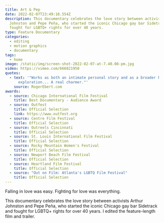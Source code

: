 ```yaml
---
title: Art & Pep
date: 2022-02-07T23:49:18.554Z
description: This documentary celebrates the love story between activists Arthur
  Johnston and Pepe Peña, who started the iconic Chicago gay bar Sidetrack and
  fought for LGBTQ+ rights for over 40 years.
type: Feature Documentary
categories:
  - editing
  - motion graphics
  - documentary
tags:
  - home
image: /static/img/screen-shot-2022-02-07-at-7.40.08-pm.jpg
video: https://vimeo.com/666821950
quotes:
  - text: '"Works as both an intimate personal story and as a broader historical
      exploration... A real charmer."'
    source: RogerEbert.com
awards:
  - source: Chicago International Film Festival
    title: Best Documentary - Audience Award
  - source: Outfest
    title: Official Selection
    link: https://www.outfest.org
  - source: Centre Film Festival
    title: Official Selection
  - source: Outreels Cincinnati
    title: Official Selection
  - source: St. Louis International Film Festival
    title: Official Selection
  - source: Rocky Mountain Women's Festival
    title: Official Selection
  - source: Newport Beach Film Festival
    title: Official Selection
  - source: Heartland Film Festival
    title: Official Selection
  - source: "Out on Film: Atlanta's LGBTQ Film Festival"
    title: Official Selection
---
```

Falling in love was easy. Fighting for love was everything. 

This documentary celebrates the love story between activists Arthur Johnston and Pepe Peña, who started the iconic Chicago gay bar Sidetrack and fought for LGBTQ+ rights for over 40 years. I edited the feature-length film and trailer.